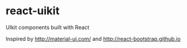 react-uikit
===========

UIkit components built with React

Inspired by http://material-ui.com/ and http://react-bootstrap.github.io
